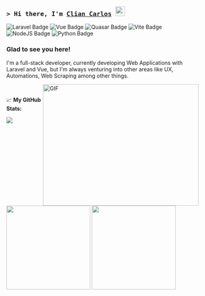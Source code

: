 ### <samp>&gt; Hi there, I'm <a href="#" target="_blank">Clian Carlos</a> <img src="https://media.giphy.com/media/hvRJCLFzcasrR4ia7z/giphy.gif" width="25"> </samp>

![Laravel Badge](https://img.shields.io/badge/Laravel-FF2D20?style=for-the-badge&logo=laravel&logoColor=white)
![Vue Badge](https://img.shields.io/badge/Vue.js-35495E?style=for-the-badge&logo=vuedotjs&logoColor=4FC08D)
![Quasar Badge](	https://img.shields.io/badge/Quasar-1976D2?style=for-the-badge&logo=quasar&logoColor=white)
![Vite Badge](https://img.shields.io/badge/Vite-B73BFE?style=for-the-badge&logo=vite&logoColor=FFD62E)
![NodeJS Badge](https://img.shields.io/badge/Node.js-339933?style=for-the-badge&logo=nodedotjs&logoColor=white)
![Python Badge](https://img.shields.io/badge/Python-FFD43B?style=for-the-badge&logo=python&logoColor=blue)

### Glad to see you here! 

I'm a full-stack developer, currently developing Web Applications with Laravel and Vue, but I'm always venturing into other areas like UX, Automations, Web Scraping among other things.

<img align="right" alt="GIF" src="https://github.com/Gapur/Gapur/blob/main/assets/coding.gif?raw=true" width="408" height="318" />
  


</br>


📈 **My GitHub Stats:**

<p>
  <img src="https://github-readme-streak-stats.herokuapp.com/?user=cliancarlos" />
  
  <img height="220" src="https://github-profile-summary-cards.vercel.app/api/cards/profile-details?username=cliancarlos&theme=vue" />
  <img height="220" src="https://github-readme-stats.vercel.app/api/top-langs/?username=cliancarlos" />
  
</p>
